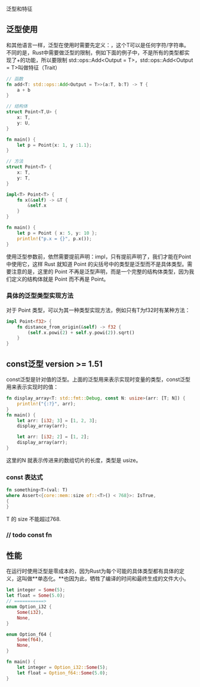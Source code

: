 泛型和特征

<!-- more -->

## 泛型使用

和其他语言一样，泛型在使用时需要先定义：<T>，这个T可以是任何字符/字符串。不同的是，Rust中需要做泛型的限制，例如下面的例子中，不是所有的类型都实现了+的功能，所以要限制 std::ops::Add<Output = T>，std::ops::Add<Output = T>叫做特征（Trait）

```rust
// 函数
fn add<T: std::ops::Add<Output = T>>(a:T, b:T) -> T {
	a + b
}

// 结构体
struct Point<T,U> {
	x: T,
	y: U,
}

fn main() {
	let p = Point{x: 1, y :1.1};
}

// 方法
struct Point<T> {
	x: T,
	y: T,
}

impl<T> Point<T> {
	fn x(&self) -> &T {
		&self.x
	}
}

fn main() {
	let p = Point { x: 5, y: 10 };
	println!("p.x = {}", p.x());
}
```



使用泛型参数前，依然需要提前声明：impl<T>，只有提前声明了，我们才能在Point<T>中使用它，这样 Rust 就知道 Point 的尖括号中的类型是泛型而不是具体类型。需要注意的是，这里的 Point<T> 不再是泛型声明，而是一个完整的结构体类型，因为我们定义的结构体就是 Point<T> 而不再是 Point。



### 具体的泛型类型实现方法

对于 Point<T> 类型，可以为其一种类型实现方法，例如只有T为f32时有某种方法：

```rust
impl Point<f32> {
    fn distance_from_origin(&self) -> f32 {
        (self.x.powi(2) + self.y.powi(2)).sqrt()
    }
}
```



## const泛型  version >= 1.51

const泛型是针对值的泛型。上面的泛型用来表示实现时变量的类型，const泛型用来表示实现时的值：

```rust
fn display_array<T: std::fmt::Debug, const N: usize>(arr: [T; N]) {
    println!("{:?}", arr);
}
fn main() {
    let arr: [i32; 3] = [1, 2, 3];
    display_array(arr);

    let arr: [i32; 2] = [1, 2];
    display_array(arr);
}
```

这里的N 就表示传进来的数组切片的长度，类型是 usize。



### const 表达式

```rust
fn something<T>(val: T)
where Assert<{core::mem::size of::<T>() < 768}>: IsTrue,
{
}
```

T 的 size 不能超过768.



### // todo const fn



## 性能

在运行时使用泛型是零成本的，因为Rust为每个可能的具体类型都有具体的定义，这叫做**单态化。**也因为此，牺牲了编译的时间和最终生成的文件大小。

```rust
let integer = Some(5);
let float = Some(5.0);
// ===========>
enum Option_i32 {
    Some(i32),
    None,
}

enum Option_f64 {
    Some(f64),
    None,
}

fn main() {
    let integer = Option_i32::Some(5);
    let float = Option_f64::Some(5.0);
}
```